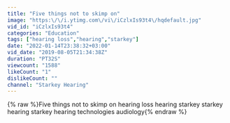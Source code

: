 ```yaml
---
title: "Five things not to skimp on"
image: "https:\/\/i.ytimg.com\/vi\/iCzlxIs93t4\/hqdefault.jpg"
vid_id: "iCzlxIs93t4"
categories: "Education"
tags: ["hearing loss","hearing","starkey"]
date: "2022-01-14T23:38:32+03:00"
vid_date: "2019-08-05T21:34:38Z"
duration: "PT32S"
viewcount: "1588"
likeCount: "1"
dislikeCount: ""
channel: "Starkey Hearing"
---
```

{% raw %}Five things not to skimp on hearing loss hearing starkey starkey hearing starkey hearing technologies audiology{% endraw %}
